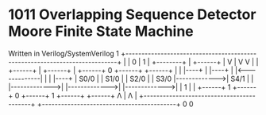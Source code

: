 # 1011 Overlapping Sequence Detector Moore Finite State Machine
Written in Verilog/SystemVerilog
                                                                    1
                                +---------------------------------------------------------------------------+
                                |                                                                           |
                0               |      1                                                                    |
           +--------+           |  +------+                                                                 |
           V        |           V  V      |                                                                 |
        +------+    |         +------+    |         +------+       0      +------+              +------+    |
        |      |----+         |      |----+         |      |<-------------|      |              |      |----+
        | S0/0 |              | S1/0 |              | S2/0 |              | S3/0 |------------->| S4/1 |
        |      |------------->|      |------------->|      |------------->|      |      1       |      |
        +------+      1       +------+       0      +------+       1      +------+              +------+
           Λ                                          |  Λ                                          |
           +------------------------------------------+  +------------------------------------------+
                                 0                                            0

